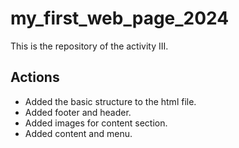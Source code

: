 # my_first_web_page_2024

This is the repository of the activity III.

## Actions 

- Added the basic structure to the html file. 
- Added footer and header.
- Added images for content section.
- Added content and menu. 